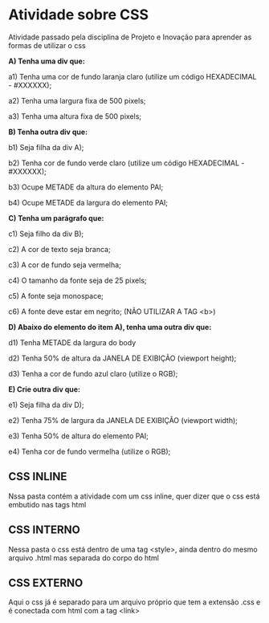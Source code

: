 # Atividade sobre CSS
Atividade passado pela disciplina de Projeto e Inovação para aprender as formas de utilizar o css

<b>A) Tenha uma div que:</b>

a1) Tenha uma cor de fundo laranja claro (utilize um código HEXADECIMAL - #XXXXXX);

a2) Tenha uma largura fixa de 500 pixels;

a3) Tenha uma altura fixa de 500 pixels;

<b>B) Tenha outra div que:</b>

b1) Seja filha da div A);

b2) Tenha cor de fundo verde claro (utilize um código HEXADECIMAL - #XXXXXX);

b3) Ocupe METADE da altura do elemento PAI;

b4) Ocupe METADE da largura do elemento PAI;

<b>C) Tenha um parágrafo que:</b>

c1) Seja filho da div B);

c2) A cor de texto seja branca;

c3) A cor de fundo seja vermelha;

c4) O tamanho da fonte seja de 25 pixels;

c5) A fonte seja monospace;

c6) A fonte deve estar em negrito; (NÃO UTILIZAR A TAG &lt;b&gt;)

<b>D) Abaixo do elemento do item A), tenha uma outra div que:</b>

d1) Tenha METADE da largura do body

d2) Tenha 50% de altura da JANELA DE EXIBIÇÃO (viewport height);

d3) Tenha a cor de fundo azul claro (utilize o RGB);
     
<b>E) Crie outra div que:</b>

e1) Seja filha da div D);

e2) Tenha 75% de largura da JANELA DE EXIBIÇÃO (viewport width);

e3) Tenha 50% de altura do elemento PAI;

e4) Tenha cor de fundo vermelha (utilize o RGB);

## CSS INLINE
Nssa pasta contém a atividade com um css inline, quer dizer que o css está embutido nas tags html

## CSS INTERNO
Nessa pasta o css está dentro de uma tag &lt;style&gt;, ainda dentro do mesmo arquivo .html mas separada do corpo do html

## CSS EXTERNO
Aqui o css já é separado para um arquivo próprio que tem a extensão .css e é conectada com html com a tag &lt;link&gt;